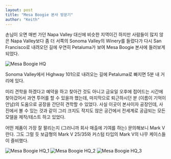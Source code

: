```yaml
---
layout: post
title: "Mesa Boogie 본사 방문기"
author: "Keith"
---
```


손님이 오면 매번 가던 Napa Valley 대신에 비슷한 지역이긴 하지만 사람들이 많지 않은 Napa Valley보다 좀 더 서쪽의 Sonoma Valley의 Winery를 들렀다가 다시 San Francisco로 내려오던 길에 우연히 Petaluma가 보여 Mesa Boogie 본사에 들러보게 되었다.

![Mesa Boogie HQ](DSC03237.JPG)

Sonoma Valley에서 Highway 101으로 내려오는 길에 Petaluma로 빠지면 5분 내 거리에 있다. 

미리 견학을 하겠다고 예약을 하고 찾아간 것도 아니고 금요일 오후에 접어드는 시간에 찾아갔어서 과연 투어를 할 수 있을까 했는데, 마지막으로 퇴근하시던 분 (이름이 기억이 안남)의 도움으로 공장을 간단히 견학할 수 있었다. 사실 이곳이 본사이자 공장인데, 사진에서 볼 수 있는 것과 같이 그리 크지도 작지도 않은 공간에서 전세계로 공급되는 모든 모델을 제작/테스트 하고 있었다. 

어떤 제품이 가장 잘 팔리는지 (그러니까 회사 매출에 기여를 하는) 문의해보니 Mark V란다. 그도 그럴 듯 보급형의 Mark V 25/35와 커스텀 타입의 Mark V의 나무 케이스들이 즐비했다.  

![Mesa Boogie HQ_1](DSC03244-COLLAGE.jpg)
![Mesa Boogie HQ_2](DSC03245-COLLAGE.jpg)
![Mesa Boogie HQ_3](DSC03251-COLLAGE.jpg)
